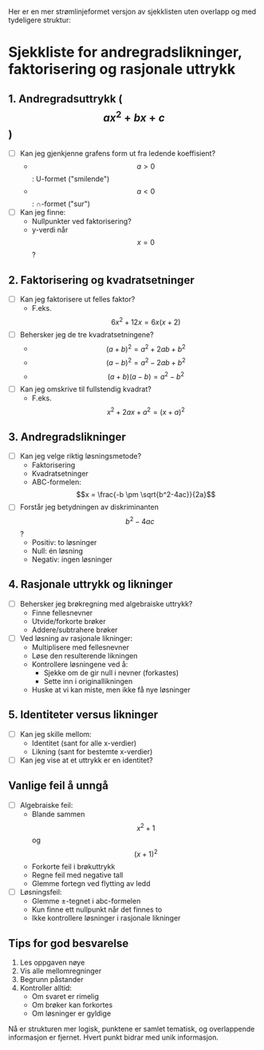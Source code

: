 Her er en mer strømlinjeformet versjon av sjekklisten uten overlapp og med tydeligere struktur:

# Sjekkliste for andregradslikninger, faktorisering og rasjonale uttrykk

## 1. Andregradsuttrykk ($$ax^2 + bx + c$$)
- [ ] Kan jeg gjenkjenne grafens form ut fra ledende koeffisient?
  * $$a > 0$$: U-formet ("smilende")
  * $$a < 0$$: ∩-formet ("sur")
- [ ] Kan jeg finne:
  * Nullpunkter ved faktorisering?
  * y-verdi når $$x = 0$$?

## 2. Faktorisering og kvadratsetninger
- [ ] Kan jeg faktorisere ut felles faktor?
  * F.eks. $$6x^2 + 12x = 6x(x + 2)$$
- [ ] Behersker jeg de tre kvadratsetningene?
  * $$(a + b)^2 = a^2 + 2ab + b^2$$
  * $$(a - b)^2 = a^2 - 2ab + b^2$$
  * $$(a+b)(a-b) = a^2 - b^2$$
- [ ] Kan jeg omskrive til fullstendig kvadrat?
  * F.eks. $$x^2 + 2ax + a^2 = (x + a)^2$$

## 3. Andregradslikninger
- [ ] Kan jeg velge riktig løsningsmetode?
  * Faktorisering
  * Kvadratsetninger
  * ABC-formelen: $$x = \frac{-b \pm \sqrt{b^2-4ac}}{2a}$$
- [ ] Forstår jeg betydningen av diskriminanten $$b^2-4ac$$?
  * Positiv: to løsninger
  * Null: én løsning
  * Negativ: ingen løsninger

## 4. Rasjonale uttrykk og likninger
- [ ] Behersker jeg brøkregning med algebraiske uttrykk?
  * Finne fellesnevner
  * Utvide/forkorte brøker
  * Addere/subtrahere brøker
- [ ] Ved løsning av rasjonale likninger:
  * Multiplisere med fellesnevner
  * Løse den resulterende likningen
  * Kontrollere løsningene ved å:
    - Sjekke om de gir null i nevner (forkastes)
    - Sette inn i originallikningen
  * Huske at vi kan miste, men ikke få nye løsninger

## 5. Identiteter versus likninger
- [ ] Kan jeg skille mellom:
  * Identitet (sant for alle x-verdier)
  * Likning (sant for bestemte x-verdier)
- [ ] Kan jeg vise at et uttrykk er en identitet?

## Vanlige feil å unngå
- [ ] Algebraiske feil:
  * Blande sammen $$x^2 + 1$$ og $$(x + 1)^2$$
  * Forkorte feil i brøkuttrykk
  * Regne feil med negative tall
  * Glemme fortegn ved flytting av ledd
- [ ] Løsningsfeil:
  * Glemme ±-tegnet i abc-formelen
  * Kun finne ett nullpunkt når det finnes to
  * Ikke kontrollere løsninger i rasjonale likninger

## Tips for god besvarelse
1. Les oppgaven nøye
2. Vis alle mellomregninger
3. Begrunn påstander
4. Kontroller alltid:
   * Om svaret er rimelig
   * Om brøker kan forkortes
   * Om løsninger er gyldige

Nå er strukturen mer logisk, punktene er samlet tematisk, og overlappende informasjon er fjernet. Hvert punkt bidrar med unik informasjon.